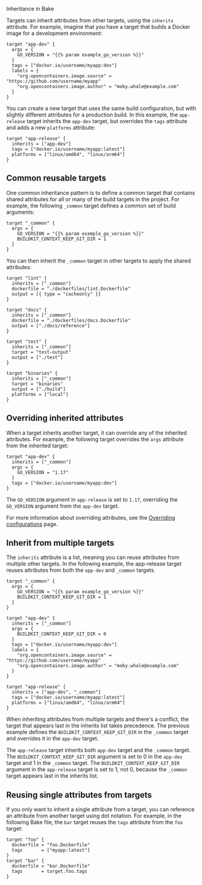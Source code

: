 Inheritance in Bake


Targets can inherit attributes from other targets, using the `inherits`
attribute. For example, imagine that you have a target that builds a Docker
image for a development environment:

```hcl {title=docker-bake.hcl}
target "app-dev" {
  args = {
    GO_VERSION = "{{% param example_go_version %}}"
  }
  tags = ["docker.io/username/myapp:dev"]
  labels = {
    "org.opencontainers.image.source" = "https://github.com/username/myapp"
    "org.opencontainers.image.author" = "moby.whale@example.com"
  }
}
```

You can create a new target that uses the same build configuration, but with
slightly different attributes for a production build. In this example, the
`app-release` target inherits the `app-dev` target, but overrides the `tags`
attribute and adds a new `platforms` attribute:

```hcl {title=docker-bake.hcl}
target "app-release" {
  inherits = ["app-dev"]
  tags = ["docker.io/username/myapp:latest"]
  platforms = ["linux/amd64", "linux/arm64"]
}
```

## Common reusable targets

One common inheritance pattern is to define a common target that contains
shared attributes for all or many of the build targets in the project. For
example, the following `_common` target defines a common set of build
arguments:

```hcl {title=docker-bake.hcl}
target "_common" {
  args = {
    GO_VERSION = "{{% param example_go_version %}}"
    BUILDKIT_CONTEXT_KEEP_GIT_DIR = 1
  }
}
```

You can then inherit the `_common` target in other targets to apply the shared
attributes:

```hcl {title=docker-bake.hcl}
target "lint" {
  inherits = ["_common"]
  dockerfile = "./dockerfiles/lint.Dockerfile"
  output = [{ type = "cacheonly" }]
}

target "docs" {
  inherits = ["_common"]
  dockerfile = "./dockerfiles/docs.Dockerfile"
  output = ["./docs/reference"]
}

target "test" {
  inherits = ["_common"]
  target = "test-output"
  output = ["./test"]
}

target "binaries" {
  inherits = ["_common"]
  target = "binaries"
  output = ["./build"]
  platforms = ["local"]
}
```

## Overriding inherited attributes

When a target inherits another target, it can override any of the inherited
attributes. For example, the following target overrides the `args` attribute
from the inherited target:

```hcl {title=docker-bake.hcl}
target "app-dev" {
  inherits = ["_common"]
  args = {
    GO_VERSION = "1.17"
  }
  tags = ["docker.io/username/myapp:dev"]
}
```

The `GO_VERSION` argument in `app-release` is set to `1.17`, overriding the
`GO_VERSION` argument from the `app-dev` target.

For more information about overriding attributes, see the [Overriding
configurations](./overrides.md) page.

## Inherit from multiple targets

The `inherits` attribute is a list, meaning you can reuse attributes from
multiple other targets. In the following example, the app-release target reuses
attributes from both the `app-dev` and `_common` targets.

```hcl {title=docker-bake.hcl}
target "_common" {
  args = {
    GO_VERSION = "{{% param example_go_version %}}"
    BUILDKIT_CONTEXT_KEEP_GIT_DIR = 1
  }
}

target "app-dev" {
  inherits = ["_common"]
  args = {
    BUILDKIT_CONTEXT_KEEP_GIT_DIR = 0
  }
  tags = ["docker.io/username/myapp:dev"]
  labels = {
    "org.opencontainers.image.source" = "https://github.com/username/myapp"
    "org.opencontainers.image.author" = "moby.whale@example.com"
  }
}

target "app-release" {
  inherits = ["app-dev", "_common"]
  tags = ["docker.io/username/myapp:latest"]
  platforms = ["linux/amd64", "linux/arm64"]
}
```

When inheriting attributes from multiple targets and there's a conflict, the
target that appears last in the inherits list takes precedence. The previous
example defines the `BUILDKIT_CONTEXT_KEEP_GIT_DIR` in the `_common` target and
overrides it in the `app-dev` target.

The `app-release` target inherits both `app-dev` target and the `_common` target.
The `BUILDKIT_CONTEXT_KEEP_GIT_DIR` argument is set to 0 in the `app-dev` target
and 1 in the `_common` target. The `BUILDKIT_CONTEXT_KEEP_GIT_DIR` argument in
the `app-release` target is set to 1, not 0, because the `_common` target appears
last in the inherits list.

## Reusing single attributes from targets

If you only want to inherit a single attribute from a target, you can reference
an attribute from another target using dot notation. For example, in the
following Bake file, the `bar` target reuses the `tags` attribute from the
`foo` target:

```hcl {title=docker-bake.hcl}
target "foo" {
  dockerfile = "foo.Dockerfile"
  tags       = ["myapp:latest"]
}
target "bar" {
  dockerfile = "bar.Dockerfile"
  tags       = target.foo.tags
}
```
